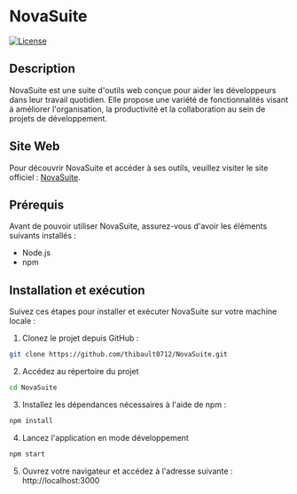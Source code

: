 # NovaSuite

[![License](https://img.shields.io/badge/license-MIT-blue.svg)](LICENSE)

## Description

NovaSuite est une suite d'outils web conçue pour aider les développeurs dans leur travail quotidien. Elle propose une variété de fonctionnalités visant à améliorer l'organisation, la productivité et la collaboration au sein de projets de développement.

## Site Web

Pour découvrir NovaSuite et accéder à ses outils, veuillez visiter le site officiel : [NovaSuite](https://novasuite.web.app).

## Prérequis

Avant de pouvoir utiliser NovaSuite, assurez-vous d'avoir les éléments suivants installés :

- Node.js 
- npm 

## Installation et exécution

Suivez ces étapes pour installer et exécuter NovaSuite sur votre machine locale :

1. Clonez le projet depuis GitHub :

```bash
git clone https://github.com/thibault0712/NovaSuite.git
```

2. Accédez au répertoire du projet 
```bash
cd NovaSuite
```

3. Installez les dépendances nécessaires à l'aide de npm :
```bash
npm install
```

4. Lancez l'application en mode développement
```bash
npm start
```

5. Ouvrez votre navigateur et accédez à l'adresse suivante : http://localhost:3000

